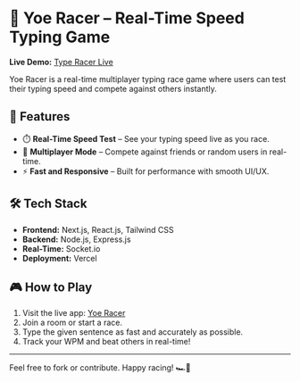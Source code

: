 # 🏁 Yoe Racer – Real-Time Speed Typing Game

**Live Demo:** [Type Racer Live](https://vercel.com/divyanshus-projects-f33f6052/type-racer)

Yoe Racer is a real-time multiplayer typing race game where users can test their typing speed and compete against others instantly.

## 🚀 Features

- ⏱️ **Real-Time Speed Test** – See your typing speed live as you race.
- 👥 **Multiplayer Mode** – Compete against friends or random users in real-time.
- ⚡ **Fast and Responsive** – Built for performance with smooth UI/UX.

## 🛠️ Tech Stack

- **Frontend:** Next.js, React.js, Tailwind CSS
- **Backend:** Node.js, Express.js
- **Real-Time:** Socket.io
- **Deployment:** Vercel

## 🎮 How to Play

1. Visit the live app: [Yoe Racer](https://vercel.com/divyanshus-projects-f33f6052/type-racer)
2. Join a room or start a race.
3. Type the given sentence as fast and accurately as possible.
4. Track your WPM and beat others in real-time!

---

Feel free to fork or contribute. Happy racing! 🏎️💨
